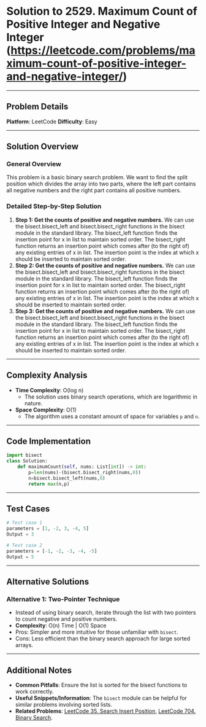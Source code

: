 # Solution to 2529. Maximum Count of Positive Integer and Negative Integer (https://leetcode.com/problems/maximum-count-of-positive-integer-and-negative-integer/)

---

## Problem Details
**Platform**: LeetCode
**Difficulty**: Easy


---

## Solution Overview
### General Overview
This problem is a basic binary search problem. We want to find the split position which divides the array into two parts, where the left part contains all negative numbers and the right part contains all positive numbers.

### Detailed Step-by-Step Solution
1. **Step 1: Get the counts of positive and negative numbers.** We can use the bisect.bisect_left and bisect.bisect_right functions in the bisect module in the standard library.  The bisect_left function finds the insertion point for x in list to maintain sorted order.  The bisect_right function returns an insertion point which comes after (to the right of) any existing entries of x in list.  The insertion point is the index at which x should be inserted to maintain sorted order.
2. **Step 2: Get the counts of positive and negative numbers.** We can use the bisect.bisect_left and bisect.bisect_right functions in the bisect module in the standard library.  The bisect_left function finds the insertion point for x in list to maintain sorted order.  The bisect_right function returns an insertion point which comes after (to the right of) any existing entries of x in list.  The insertion point is the index at which x should be inserted to maintain sorted order.
3. **Step 3: Get the counts of positive and negative numbers.** We can use the bisect.bisect_left and bisect.bisect_right functions in the bisect module in the standard library.  The bisect_left function finds the insertion point for x in list to maintain sorted order.  The bisect_right function returns an insertion point which comes after (to the right of) any existing entries of x in list.  The insertion point is the index at which x should be inserted to maintain sorted order.


---

## Complexity Analysis
- **Time Complexity**: O(log n)
  - The solution uses binary search operations, which are logarithmic in nature.
- **Space Complexity**: O(1)
  - The algorithm uses a constant amount of space for variables `p` and `n`.

---

## Code Implementation
```python
import bisect
class Solution:
    def maximumCount(self, nums: List[int]) -> int:
        p=len(nums)-(bisect.bisect_right(nums,0))
        n=bisect.bisect_left(nums,0)
        return max(n,p)
```

---

## Test Cases
```python
# Test case 1
parameters = [1, -2, 3, -4, 5]
Output = 3

# Test case 2
parameters = [-1, -2, -3, -4, -5]
Output = 5
```

---

## Alternative Solutions
### Alternative 1: Two-Pointer Technique
- Instead of using binary search, iterate through the list with two pointers to count negative and positive numbers.
- **Complexity**: O(n) Time | O(1) Space
- Pros: Simpler and more intuitive for those unfamiliar with `bisect`.
- Cons: Less efficient than the binary search approach for large sorted arrays.

---

## Additional Notes
- **Common Pitfalls**: Ensure the list is sorted for the bisect functions to work correctly.
- **Useful Snippets/Information**: The `bisect` module can be helpful for similar problems involving sorted lists.
- **Related Problems**: [LeetCode 35. Search Insert Position](https://leetcode.com/problems/search-insert-position/), [LeetCode 704. Binary Search](https://leetcode.com/problems/binary-search/).

